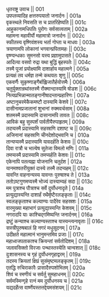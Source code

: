 धृतराष्ट्र उवाच ||	001    
उपप्लव्यादिह क्षत्तरुपयातो जनार्दनः |	001a  
वृकस्थले निवसति स च प्रातरिहेष्यति ||	001c  
आहुकानामधिपतिः पुरोगः सर्वसात्वताम् |	002a  
महामना महावीर्यो महामात्रो जनार्दनः ||	002c  
स्फीतस्य वृष्णिवंशस्य भर्ता गोप्ता च माधवः |	003a  
त्रयाणामपि लोकानां भगवान्प्रपितामहः ||	003c  
वृष्ण्यन्धकाः सुमनसो यस्य प्रज्ञामुपासते |	004a  
आदित्या वसवो रुद्रा यथा बुद्धिं बृहस्पतेः ||	004c  
तस्मै पूजां प्रयोक्ष्यामि दाशार्हाय महात्मने |	005a  
प्रत्यक्षं तव धर्मज्ञ तन्मे कथयतः शृणु ||	005c  
एकवर्णैः सुकृष्णाङ्गैर्बाह्लिजातैर्हयोत्तमैः |	006a  
चतुर्युक्तान्रथांस्तस्मै रौक्मान्दास्यामि षोडश ||	006c  
नित्यप्रभिन्नान्मातङ्गानीषादन्तान्प्रहारिणः |	007a  
अष्टानुचरमेकैकमष्टौ दास्यामि केशवे ||	007c  
दासीनामप्रजातानां शुभानां रुक्मवर्चसाम् |	008a  
शतमस्मै प्रदास्यामि दासानामपि तावतः ||	008c  
आविकं बहु सुस्पर्शं पार्वतीयैरुपाहृतम् |	009a  
तदप्यस्मै प्रदास्यामि सहस्राणि दशाष्ट च ||	009c  
अजिनानां सहस्राणि चीनदेशोद्भवानि च |	010a  
तान्यप्यस्मै प्रदास्यामि यावदर्हति केशवः ||	010c  
दिवा रात्रौ च भात्येष सुतेजा विमलो मणिः |	011a  
तमप्यस्मै प्रदास्यामि तमप्यर्हति केशवः ||	011c  
एकेनापि पतत्यह्ना योजनानि चतुर्दश |	012a  
यानमश्वतरीयुक्तं दास्ये तस्मै तदप्यहम् ||	012c  
यावन्ति वाहनान्यस्य यावन्तः पुरुषाश्च ते |	013a  
ततोऽष्टगुणमप्यस्मै भोज्यं दास्याम्यहं सदा ||	013c  
मम पुत्राश्च पौत्राश्च सर्वे दुर्योधनादृते |	014a  
प्रत्युद्यास्यन्ति दाशार्हं रथैर्मृष्टैरलङ्कृताः ||	014c  
स्वलङ्कृताश्च कल्याण्यः पादैरेव सहस्रशः |	015a  
वारमुख्या महाभागं प्रत्युद्यास्यन्ति केशवम् ||	015c  
नगरादपि याः काश्चिद्गमिष्यन्ति जनार्दनम् |	016a  
द्रष्टुं कन्याश्च कल्याण्यस्ताश्च यास्यन्त्यनावृताः ||	016c  
सस्त्रीपुरुषबालं हि नगरं मधुसूदनम् |	017a  
उदीक्षते महात्मानं भानुमन्तमिव प्रजाः ||	017c  
महाध्वजपताकाश्च क्रियन्तां सर्वतोदिशम् |	018a  
जलावसिक्तो विरजाः पन्थास्तस्येति चान्वशात् ||	018c  
दुःशासनस्य च गृहं दुर्योधनगृहाद्वरम् |	019a  
तदस्य क्रियतां क्षिप्रं सुसंमृष्टमलङ्कृतम् ||	019c  
एतद्धि रुचिराकारैः प्रासादैरुपशोभितम् |	020a  
शिवं च रमणीयं च सर्वर्तु सुमहाधनम् ||	020c  
सर्वमस्मिन्गृहे रत्नं मम दुर्योधनस्य च |	021a  
यद्यदर्हेत्स वार्ष्णेयस्तत्तद्देयमसंशयम् ||	021c  
